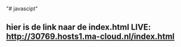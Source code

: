 "# javascipt" 
## hier is de link naar de index.html LIVE: http://30769.hosts1.ma-cloud.nl/index.html